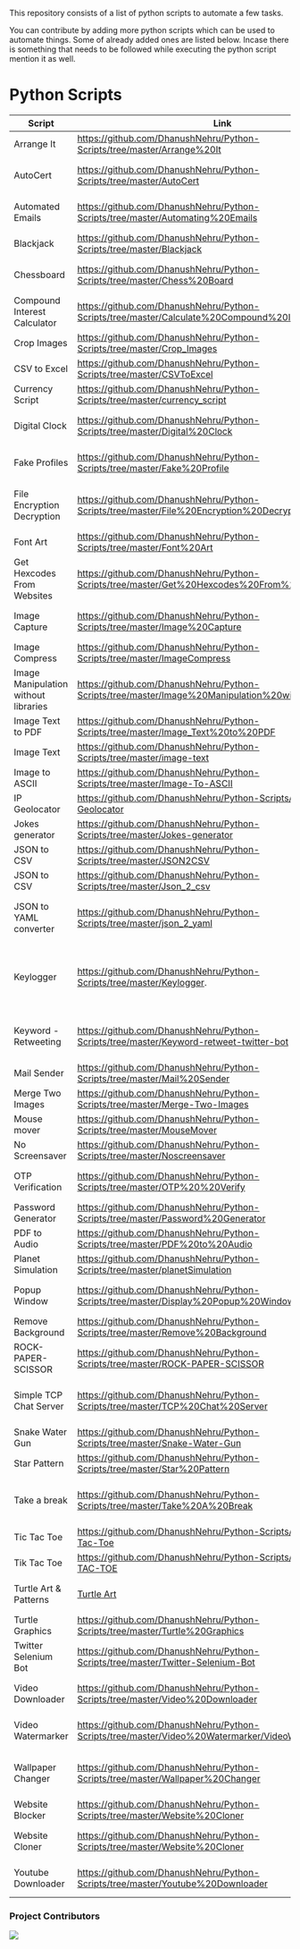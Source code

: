 This repository consists of a list of python scripts to automate a few tasks.

You can contribute by adding more python scripts which can be used to automate things. Some of already added ones are listed below.
Incase there is something that needs to be followed while executing the python script mention it as well.


# Python Scripts

| Script                                | Link                                                                                       | Description                                                                       |
| ------------------------------------- | ------------------------------------------------------------------------------------------ | --------------------------------------------------------------------------------- |
| Arrange It                            | https://github.com/DhanushNehru/Python-Scripts/tree/master/Arrange%20It                    | text                               |
| AutoCert                              | https://github.com/DhanushNehru/Python-Scripts/tree/master/AutoCert                        | A Python script to auto generate e-certificates in bulk.                          |
| Automated Emails                      | https://github.com/DhanushNehru/Python-Scripts/tree/master/Automating%20Emails             | Send out personalized emails by reading a csv file.                               |
| Blackjack                             | https://github.com/DhanushNehru/Python-Scripts/tree/master/Blackjack                       | BlackjackGame.py - Plus, let's get 21.                                            |
| Chessboard                            | https://github.com/DhanushNehru/Python-Scripts/tree/master/Chess%20Board                   | Create a chesboard using matplotlib ChessBoard.py                                 |
| Compound Interest Calculator          | https://github.com/DhanushNehru/Python-Scripts/tree/master/Calculate%20Compound%20Interest | Calculates compound interest.                                                      |
| Crop Images                           | https://github.com/DhanushNehru/Python-Scripts/tree/master/Crop_Images                     | text                               |
| CSV to Excel                          | https://github.com/DhanushNehru/Python-Scripts/tree/master/CSVToExcel                      | text                               |
| Currency Script                       | https://github.com/DhanushNehru/Python-Scripts/tree/master/currency_script                 | text                               |
| Digital Clock                         | https://github.com/DhanushNehru/Python-Scripts/tree/master/Digital%20Clock                 | Script to preview a digital clock on the terminal                                                                              |
| Fake Profiles                         | https://github.com/DhanushNehru/Python-Scripts/tree/master/Fake%20Profile                  | Get many fake profiles using python FakeProfile.py.                               |
| File Encryption Decryption            | https://github.com/DhanushNehru/Python-Scripts/tree/master/File%20Encryption%20Decryption  | Encrypts and Decrypts files using AES Algorithms for Security purposes.           |
| Font Art                              | https://github.com/DhanushNehru/Python-Scripts/tree/master/Font%20Art                      | Display a font art using python FontArt.py.                                       |
| Get Hexcodes From Websites            | https://github.com/DhanushNehru/Python-Scripts/tree/master/Get%20Hexcodes%20From%20Websites| Generates a python list containing Hexcodes from website.                         |
| Image Capture                         | https://github.com/DhanushNehru/Python-Scripts/tree/master/Image%20Capture                 | Capture image from your webcam and save it on your local device.                  |
| Image Compress                        | https://github.com/DhanushNehru/Python-Scripts/tree/master/ImageCompress                   | text                               |
| Image Manipulation without libraries  | https://github.com/DhanushNehru/Python-Scripts/tree/master/Image%20Manipulation%20without%20libraries                 | Manipulate images without using any external libraries                  |
| Image Text to PDF                     | https://github.com/DhanushNehru/Python-Scripts/tree/master/Image_Text%20to%20PDF           | text                               |
| Image Text                            | https://github.com/DhanushNehru/Python-Scripts/tree/master/image-text                      | text                               |
| Image to ASCII                        | https://github.com/DhanushNehru/Python-Scripts/tree/master/Image-To-ASCII                  | text                               |
| IP Geolocator                         | https://github.com/DhanushNehru/Python-Scripts/tree/master/IP-Geolocator                   | text                               |
| Jokes generator                       | https://github.com/DhanushNehru/Python-Scripts/tree/master/Jokes-generator                 | A script to generates jokes.                                                      |
| JSON to CSV                           | https://github.com/DhanushNehru/Python-Scripts/tree/master/JSON2CSV                        | text                               |
| JSON to CSV                           | https://github.com/DhanushNehru/Python-Scripts/tree/master/Json_2_csv                      | text                               |
| JSON to YAML converter                | https://github.com/DhanushNehru/Python-Scripts/tree/master/json_2_yaml                     | Converts JSON file to YAML files. A sample JSON is included for testing.          |
| Keylogger                             | https://github.com/DhanushNehru/Python-Scripts/tree/master/Keylogger.                      | Keylogger that can track your keystrokes, clipboard text, take screenshots at regular intervals, and records audio.              
| Keyword - Retweeting                  | https://github.com/DhanushNehru/Python-Scripts/tree/master/Keyword-retweet-twitter-bot     | Find latest tweets containing given keywords and then retweet them |
| Mail Sender                           | https://github.com/DhanushNehru/Python-Scripts/tree/master/Mail%20Sender                   | text                               |
| Merge Two Images                      | https://github.com/DhanushNehru/Python-Scripts/tree/master/Merge-Two-Images                | text                               |
| Mouse mover                           | https://github.com/DhanushNehru/Python-Scripts/tree/master/MouseMover                      | Moves your mouse every 15 seconds                                                 |
| No Screensaver                        | https://github.com/DhanushNehru/Python-Scripts/tree/master/Noscreensaver                   | text                               |
| OTP Verification                      | https://github.com/DhanushNehru/Python-Scripts/tree/master/OTP%20%20Verify                 | An OTP Verification Checker OTPVerification.py                                    |
| Password Generator                    | https://github.com/DhanushNehru/Python-Scripts/tree/master/Password%20Generator            | Generates a random password                                                        |
| PDF to Audio                          | https://github.com/DhanushNehru/Python-Scripts/tree/master/PDF%20to%20Audio                | text                               |
| Planet Simulation                     | https://github.com/DhanushNehru/Python-Scripts/tree/master/planetSimulation                | text                               |
| Popup Window                          | https://github.com/DhanushNehru/Python-Scripts/tree/master/Display%20Popup%20Window        | Displaying a popup window DisplayPopupWindow.py                                   |
| Remove Background                     | https://github.com/DhanushNehru/Python-Scripts/tree/master/Remove%20Background             | text                               |
| ROCK-PAPER-SCISSOR                    | https://github.com/DhanushNehru/Python-Scripts/tree/master/ROCK-PAPER-SCISSOR              | A python game Rock Paper Scissor.                                                 |
| Simple TCP Chat Server                | https://github.com/DhanushNehru/Python-Scripts/tree/master/TCP%20Chat%20Server                     | Creates a local server on your LAN for receiving and sending messages!            |
| Snake Water Gun                       | https://github.com/DhanushNehru/Python-Scripts/tree/master/Snake-Water-Gun                         | text                               |
| Star Pattern                          | https://github.com/DhanushNehru/Python-Scripts/tree/master/Star%20Pattern                          | Creates a star pattern pyramid                                                     |    
| Take a break                          | https://github.com/DhanushNehru/Python-Scripts/tree/master/Take%20A%20Break                        | Python code to take a break while working long hours TakeABreak.py          
| Tic Tac Toe                           | https://github.com/DhanushNehru/Python-Scripts/tree/master/Tic-Tac-Toe                             | text                               |
| Tik Tac Toe                           | https://github.com/DhanushNehru/Python-Scripts/tree/master/TIK-TAC-TOE                             | text                               |
| Turtle Art & Patterns                 | [Turtle Art](https://github.com/DhanushNehru/Python-Scripts/tree/master/Turtle_Art)                | Scripts to view turtle art also has prompt based ones               | 
| Turtle Graphics                       | https://github.com/DhanushNehru/Python-Scripts/tree/master/Turtle%20Graphics                       | Code using turtle graphics                                                        |                                                                       
| Twitter Selenium Bot                  | https://github.com/DhanushNehru/Python-Scripts/tree/master/Twitter-Selenium-Bot                    | text                               |
| Video Downloader                      | https://github.com/DhanushNehru/Python-Scripts/tree/master/Video%20Downloader                      | Download Videos from youtube to your local system                                                                                  |                                                                                                               
| Video Watermarker                     | https://github.com/DhanushNehru/Python-Scripts/tree/master/Video%20Watermarker/VideoWatermarker.py | Adds watermark to any video of your choice with ea
| Wallpaper Changer                     | https://github.com/DhanushNehru/Python-Scripts/tree/master/Wallpaper%20Changer                     | Automatically changes home wallpaper adding a random quote and stock tickers on it |                                                                                               
| Website Blocker                       | https://github.com/DhanushNehru/Python-Scripts/tree/master/Website%20Cloner                        | text                               |
| Website Cloner                        | https://github.com/DhanushNehru/Python-Scripts/tree/master/Website%20Cloner                        | Clones any website and opens the site in your local IP                              |
| Youtube Downloader                    | https://github.com/DhanushNehru/Python-Scripts/tree/master/Youtube%20Downloader                    | Download any video from [youtube](https://youtube.com) in video or audio format!

### Project Contributors
<a href="https://github.com/DhanushNehru/Python-Scripts/graphs/contributors">
<img src="https://contrib.rocks/image?repo=DhanushNehru/Python-Scripts" />
</a>
